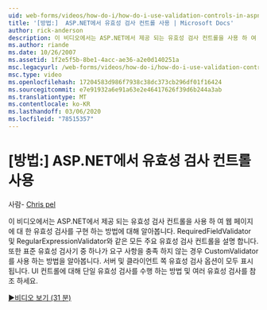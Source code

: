 ```yaml
---
uid: web-forms/videos/how-do-i/how-do-i-use-validation-controls-in-aspnet
title: '[방법:]  ASP.NET에서 유효성 검사 컨트롤 사용 | Microsoft Docs'
author: rick-anderson
description: 이 비디오에서는 ASP.NET에서 제공 되는 유효성 검사 컨트롤을 사용 하 여 웹 페이지에 대 한 유효성 검사를 구현 하는 방법에 대해 알아봅니다. 모든 주요 유효성 검사 컨트롤 (...)
ms.author: riande
ms.date: 10/26/2007
ms.assetid: 1f2e5f5b-8be1-4acc-ae36-a2e0d140251a
msc.legacyurl: /web-forms/videos/how-do-i/how-do-i-use-validation-controls-in-aspnet
msc.type: video
ms.openlocfilehash: 17204583d986f7938c38dc373cb296df01f16424
ms.sourcegitcommit: e7e91932a6e91a63e2e46417626f39d6b244a3ab
ms.translationtype: MT
ms.contentlocale: ko-KR
ms.lasthandoff: 03/06/2020
ms.locfileid: "78515357"
---
```

# <a name="how-do-i--use-validation-controls-in-aspnet"></a>[방법:]  ASP.NET에서 유효성 검사 컨트롤 사용

사람- [Chris pel](https://twitter.com/chrispels)

이 비디오에서는 ASP.NET에서 제공 되는 유효성 검사 컨트롤을 사용 하 여 웹 페이지에 대 한 유효성 검사를 구현 하는 방법에 대해 알아봅니다. RequiredFieldValidator 및 RegularExpressionValidator와 같은 모든 주요 유효성 검사 컨트롤을 설명 합니다. 또한 표준 유효성 검사기 중 하나가 요구 사항을 충족 하지 않는 경우 CustomValidator를 사용 하는 방법을 알아봅니다. 서버 및 클라이언트 쪽 유효성 검사 옵션이 모두 표시 됩니다. UI 컨트롤에 대해 단일 유효성 검사를 수행 하는 방법 및 여러 유효성 검사를 참조 하세요.

[&#9654;비디오 보기 (31 분)](https://channel9.msdn.com/Blogs/ASP-NET-Site-Videos/how-do-i-use-validation-controls-in-aspnet)
